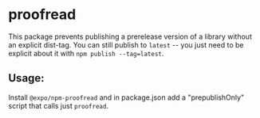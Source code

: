 # proofread

This package prevents publishing a prerelease version of a library without an explicit dist-tag. You can still publish to `latest` -- you just need to be explicit about it with `npm publish --tag=latest`.
    
## Usage:

Install `@expo/npm-proofread` and in package.json add a "prepublishOnly" script that calls just `proofread`.
